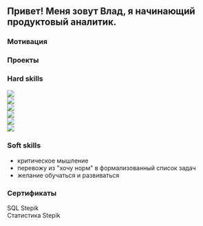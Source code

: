 ## Привет! Меня зовут Влад, я начинающий продуктовый аналитик.  

### Мотивация

### Проекты

### Hard skills
![](https://img.shields.io/badge/Python-_numpy,_pandas,_matplotlib,_seaborn,_plotly,_scipy,_sklearn-5fa2ce)  
![](https://img.shields.io/badge/SQL-_PostgreSQL,_joins,_CTE,_subqueries,_window_functions-5fa2ce)  
![](https://img.shields.io/badge/BI-_Tableau,_Power_BI-5fa2ce)  
![](https://img.shields.io/badge/math-_statistics,_probability_theory,_A/B_tests-5fa2ce)  
![](https://img.shields.io/badge/misc.-_git,_linux,_telegram_bot_API,_excel-5fa2ce)  
![](https://img.shields.io/badge/ML-_regression_&_classification,_clastering-5fa2ce)

### Soft skills
- критическое мышление
- перевожу из "хочу норм" в формализованный список задач
- желание обучаться и развиваться

### Сертификаты
SQL Stepik  
Статистика Stepik
